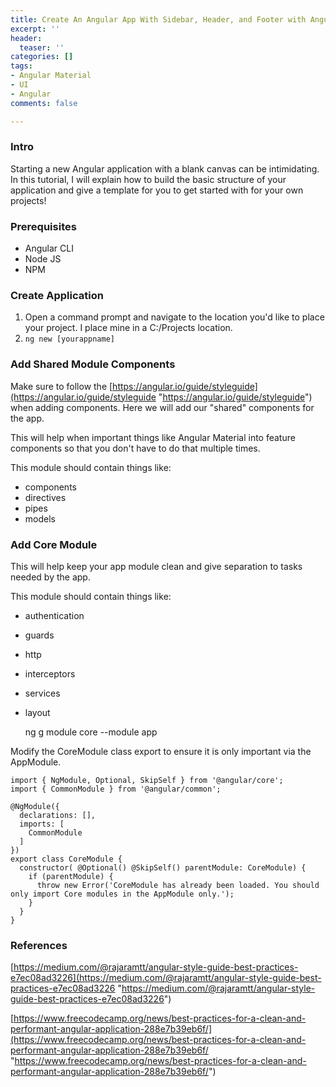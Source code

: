 ```yaml
---
title: Create An Angular App With Sidebar, Header, and Footer with Angular Material
excerpt: ''
header:
  teaser: ''
categories: []
tags:
- Angular Material
- UI
- Angular
comments: false

---
```

### Intro

Starting a new Angular application with a blank canvas can be intimidating. In this tutorial, I will explain how to build the basic structure of your application and give a template for you to get started with for your own projects!

### Prerequisites

* Angular CLI
* Node JS
* NPM

### Create Application

1. Open a command prompt and navigate to the location you'd like to place your project. I place mine in a C:/Projects location.
2. `ng new [yourappname]`

### Add Shared Module Components

Make sure to follow the [https://angular.io/guide/styleguide](https://angular.io/guide/styleguide "https://angular.io/guide/styleguide") when adding components. Here we will add our "shared" components for the app.

This will help when important things like Angular Material into feature components so that you don't have to do that multiple times.

This module should contain things like:

* components
* directives
* pipes
* models

### Add Core Module

This will help keep your app module clean and give separation to tasks needed by the app.

This module should contain things like:

* authentication
* guards
* http
* interceptors
* services
* layout

  ng g module core --module app

Modify the CoreModule class export to ensure it is only important via the AppModule.

    import { NgModule, Optional, SkipSelf } from '@angular/core';
    import { CommonModule } from '@angular/common';
    
    @NgModule({
      declarations: [],
      imports: [
        CommonModule
      ]
    })
    export class CoreModule {
      constructor( @Optional() @SkipSelf() parentModule: CoreModule) {
        if (parentModule) {
          throw new Error('CoreModule has already been loaded. You should only import Core modules in the AppModule only.');
        }
      }
    }

### References

[https://medium.com/@rajaramtt/angular-style-guide-best-practices-e7ec08ad3226](https://medium.com/@rajaramtt/angular-style-guide-best-practices-e7ec08ad3226 "https://medium.com/@rajaramtt/angular-style-guide-best-practices-e7ec08ad3226")

[https://www.freecodecamp.org/news/best-practices-for-a-clean-and-performant-angular-application-288e7b39eb6f/](https://www.freecodecamp.org/news/best-practices-for-a-clean-and-performant-angular-application-288e7b39eb6f/ "https://www.freecodecamp.org/news/best-practices-for-a-clean-and-performant-angular-application-288e7b39eb6f/")